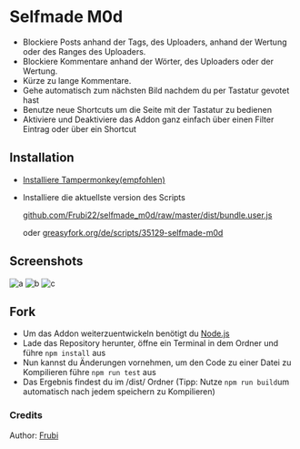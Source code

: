# Selfmade M0d
- Blockiere Posts anhand der Tags, des Uploaders, anhand der Wertung oder des Ranges des Uploaders.
- Blockiere Kommentare anhand der Wörter, des Uploaders oder der Wertung.
- Kürze zu lange Kommentare.
- Gehe automatisch zum nächsten Bild nachdem du per Tastatur gevotet hast
- Benutze neue Shortcuts um die Seite mit der Tastatur zu bedienen
- Aktiviere und Deaktiviere das Addon ganz einfach über einen Filter Eintrag oder über ein Shortcut

## Installation
- [Installiere Tampermonkey(empfohlen)](https://tampermonkey.net)
- Installiere die aktuellste version des Scripts

  [github.com/Frubi22/selfmade_m0d/raw/master/dist/bundle.user.js](https://github.com/Frubi22/selfmade_m0d/raw/master/dist/bundle.user.js)
  
  oder [greasyfork.org/de/scripts/35129-selfmade-m0d](https://greasyfork.org/de/scripts/35129-selfmade-m0d)
## Screenshots
![a](https://imgur.com/NrkuZN1.png)
![b](https://imgur.com/fEYUOYG.png)
![c](https://imgur.com/yYLgqOm.png)

## Fork

- Um das Addon weiterzuentwickeln benötigt du [Node.js](https://nodejs.org/en/)
- Lade das Repository herunter, öffne ein Terminal in dem Ordner und führe `npm install` aus
- Nun kannst du Änderungen vornehmen, um den Code zu einer Datei zu Kompilieren führe `npm run test` aus
- Das Ergebnis findest du im /dist/ Ordner
 (Tipp: Nutze `npm run build`um automatisch nach jedem speichern zu Kompilieren)
 
 ### Credits
 Author: [Frubi](https://pr0gramm.com/user/Frubi)
